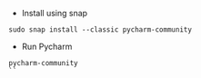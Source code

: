 * Install using snap

```
sudo snap install --classic pycharm-community
```

* Run Pycharm

```
pycharm-community
``
